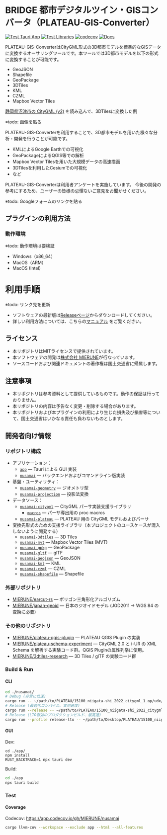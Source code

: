 # BRIDGE 都市デジタルツイン・GISコンバータ（PLATEAU-GIS-Converter）

[![Test Tauri App](https://github.com/MIERUNE/nusamai/actions/workflows/test_app.yml/badge.svg)](https://github.com/MIERUNE/nusamai/actions/workflows/test_app.yml)
[![Test Libraries](https://github.com/MIERUNE/nusamai/actions/workflows/test_libs.yml/badge.svg)](https://github.com/MIERUNE/nusamai/actions/workflows/test_libs.yml)
[![codecov](https://codecov.io/gh/MIERUNE/nusamai/graph/badge.svg?token=oa62wDWoqu)](https://codecov.io/gh/MIERUNE/nusamai)
[![Docs](https://github.com/MIERUNE/nusamai/actions/workflows/doc.yml/badge.svg)](https://mierune.github.io/nusamai/app/)

PLATEAU-GIS-ConverterはCityGML形式の3D都市モデルを標準的なGISデータに変換するオーサリングツールです。本ツールでは3D都市モデルを以下の形式に変換することが可能です。

- GeoJSON
- Shapefile
- GeoPackage
- 3DTiles
- KML
- CZML
- Mapbox Vector Tiles

[静岡県沼津市の CityGML (v2)](https://www.geospatial.jp/ckan/dataset/plateau-22203-numazu-shi-2021/resource/758fe63a-b20f-4d5d-817d-c35eac530143) を読み込んで、3DTilesに変換した例

※todo: 画像を貼る

PLATEAU-GIS-Converterを利用することで、3D都市モデルを用いた様々な分析・開発を行うことが可能です。

- KMLによるGoogle Earthでの可視化
- GeoPackageによるQGIS等での解析
- Mapbox Vector Tilesを用いた大規模データの高速描画
- 3DTilesを利用したCesiumでの可視化
- など

PLATEAU-GIS-Converterは利用者アンケートを実施しています。
今後の開発の参考にするため、ユーザーの皆様の忌憚ないご意見をお聞かせください。

※todo: Googleフォームのリンクを貼る

## プラグインの利用方法

### 動作環境

※todo: 動作環境は要検証

- Windows（x86_64）
- MacOS（ARM）
- MacOS (Intel)

# 利用手順

※todo: リンク先を更新

- ソフトウェアの最新版は[Releaseページ]()からダウンロードしてください。
- 詳しい利用方法については、こちらの[マニュアル]() をご覧ください。

## ライセンス

- 本リポジトリはMITライセンスで提供されています。
- 本ソフトウェアの開発は[株式会社 MIERUNE](https://www.mierune.co.jp/)が行なっています。
- ソースコードおよび関連ドキュメントの著作権は国土交通省に帰属します。

## 注意事項

- 本リポジトリは参考資料として提供しているものです。動作の保証は行っておりません。
- 本リポジトリの内容は予告なく変更・削除する場合があります。
- 本リポジトリおよび本プラグインの利用により生じた損失及び損害等について、国土交通省はいかなる責任も負わないものとします。

## 開発者向け情報

### リポジトリ構成

- アプリケーション：
  - [`app`](./app/) &mdash; Tauri による GUI 実装
  - [`nusamai`](./nusamai/) &mdash; バックエンドおよびコマンドライン版実装
- 基盤・ユーティリティ：
  - [`nusamai-geometry`](./nusamai-geometry/) &mdash; ジオメトリ型
  - [`nusamai-projection`](./nusamai-projection/) &mdash; 投影法変換
- データソース：
  - [`nusamai-citygml`](./nusamai-plateau/citygml/) &mdash; CityGML パーサ実装支援ライブラリ
    - [`macros`](./nusamai-plateau/citygml/macros/) &mdash; パーサ導出用の proc macros
  - [`nusamai-plateau`](./nusamai-plateau/) &mdash; PLATEAU 用の CityGML モデルおよびパーサ
- 変換先形式のための支援ライブラリ（本プロジェクトのユースケースが混入しないように開発する）
  - [`nusamai-3dtiles`](./nusamai-3dtiles/) &mdash; 3D Tiles
  - [`nusamai-mvt`](./nusamai-mvt/) &mdash; Mapbox Vector Tiles (MVT)
  - [`nusamai-gpkg`](./nusamai-gpkg/) &mdash; GeoPackage
  - [`nusamai-gltf`](./nusamai-gltf/) &mdash; glTF
  - [`nusamai-geojson`](./nusamai-geojson/) &mdash; GeoJSON
  - [`nusamai-kml`](./nusamai-kml/) &mdash; KML
  - [`nusamai-czml`](./nusamai-kml/) &mdash; CZML
  - [`nusamai-shapefile`](./nusamai-shapefile/) &mdash; Shapefile

### 外部リポジトリ

- [MIERUNE/earcut-rs](https://github.com/MIERUNE/earcut-rs) &mdash; ポリゴン三角形化アルゴリズム
- [MIERUNE/japan-geoid](https://github.com/MIERUNE/japan-geoid) &mdash; 日本のジオイドモデル (JGD2011 → WGS 84 の変換に必要)

### その他のリポジトリ

- [MIERUNE/plateau-qgis-plugin](https://github.com/MIERUNE/plateau-qgis-plugin) &mdash; PLATEAU QGIS Plugin の実装
- [MIERUNE/plateau-schema-experiment](https://github.com/MIERUNE/plateau-schema-experiment) &mdash; CityGML 2.0 と i-UR の XML Schema を解析する実験コード群。QGIS Pluginの属性列挙に使用。
- [MIERUNE/3dtiles-research](https://github.com/MIERUNE/3dtiles-research) &mdash; 3D Tiles / glTF の実験コード群

### Build &amp; Run

#### CLI

```bash
cd ./nusamai/
# Debug (非常に低速)
cargo run -- ~/path/to/PLATEAU/15100_niigata-shi_2022_citygml_1_op/udx/bldg/*.gml --sink geojson --output foobar.geojson
# Release (最適化コンパイル、実用速度)
cargo run --release -- ~/path/to/PLATEAU/15100_niigata-shi_2022_citygml_1_op/udx/bldg/*.gml --sink geojson --output foobar.geojson
# Release (LTO有効のプロダクションビルド、最高速)
cargo run --profile release-lto -- ~/path/to/Desktop/PLATEAU/15100_niigata-shi_2022_citygml_1_op/udx/bldg/*.gml --sink geojson --output foobar.geojson
```

#### GUI

Dev:

```console
cd ./app/
npm install
RUST_BACKTRACE=1 npx tauri dev
```

Build:

```bash
cd ./app
npx tauri build
```

### Test

#### Coverage

Codecov: <https://app.codecov.io/gh/MIERUNE/nusamai>

```bash
cargo llvm-cov --workspace --exclude app --html --all-features
```
